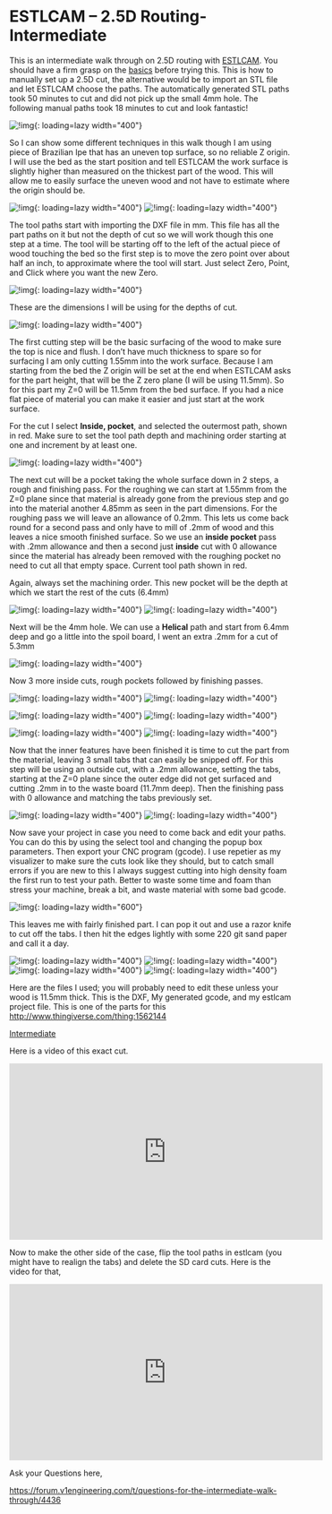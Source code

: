 # ESTLCAM – 2.5D Routing- Intermediate

This is an intermediate walk through on 2.5D routing with [ESTLCAM](http://estlcam.de/). You should
have a firm grasp on the [basics](../software/estlcam-basics.md) before trying this. This is how to
manually set up a 2.5D cut, the alternative would be to import an STL file and let ESTLCAM choose
the paths. The automatically generated STL paths took 50 minutes to cut and did not pick up the
small 4mm hole. The following manual paths took 18 minutes to cut and look fantastic!

![!img](../img/old/2016/07/IMG_20160719_190511.jpg){: loading=lazy width="400"}

So I can show some different techniques in this walk though I am using piece of Brazilian Ipe that
has an uneven top surface, so no reliable Z origin. I will use the bed as the start position and
tell ESTLCAM the work surface is slightly higher than measured on the thickest part of the wood.
This will allow me to easily surface the uneven wood and not have to estimate where the origin
should be.

![!img](../img/old/2016/07/IMG_20160715_142616.jpg){: loading=lazy width="400"}
![!img](../img/old/2016/07/inter.jpg){: loading=lazy width="400"}

The tool paths start with importing the DXF file in mm. This file has all the part paths on it but
not the depth of cut so we will work though this one step at a time. The tool will be starting off to
the left of the actual piece of wood touching the bed so the first step is to move the zero point
over about half an inch, to approximate where the tool will start. Just select Zero, Point, and
Click where you want the new Zero.

![!img](../img/old/2016/07/NewZero.jpg){: loading=lazy width="400"}

These are the dimensions I will be using for the depths of cut.

![!img](../img/old/2016/07/dimiso.jpg){: loading=lazy width="400"}

The first cutting step will be the basic surfacing of the wood to make sure the top is nice and
flush. I don’t have much thickness to spare so for surfacing I am only cutting 1.55mm into the
work surface. Because I am starting from the bed the Z origin will be set at the end when ESTLCAM
asks for the part height, that will be the Z zero plane (I will be using 11.5mm). So for this part
my Z=0 will be 11.5mm from the bed surface. If you had a nice flat piece of material you can make
it easier and just start at the work surface.

For the cut I select **Inside, pocket**, and selected the outermost path, shown in red. Make sure
to set the tool path depth and machining order starting at one and increment by at least one.

![!img](../img/old/2016/07/I1.jpg){: loading=lazy width="400"}

The next cut will be a pocket taking the whole surface down in 2 steps, a rough and finishing pass.
For the roughing we can start at 1.55mm from the Z=0 plane since that material is already gone from
the previous step and go into the material another 4.85mm as seen in the part dimensions. For the
roughing pass we will leave an allowance of 0.2mm. This lets us come back round for a second pass
and only have to mill of .2mm of wood and this leaves a nice smooth finished surface. So we use an
**inside pocket** pass with .2mm allowance and then a second just **inside** cut with 0 allowance
since the material has already been removed with the roughing pocket no need to cut all that empty
space. Current tool path shown in red.

Again, always set the machining order. This new pocket will be the depth at which we start the
rest of the cuts (6.4mm)

![!img](../img/old/2016/07/I2.jpg){: loading=lazy width="400"}
![!img](../img/old/2016/07/I3.jpg){: loading=lazy width="400"}

Next will be the 4mm hole. We can use a **Helical** path and start from 6.4mm deep and go a little
into the spoil board, I went an extra .2mm for a cut of 5.3mm

![!img](../img/old/2016/07/I4.jpg){: loading=lazy width="400"}

Now 3 more inside cuts, rough pockets followed by finishing passes.

![!img](../img/old/2016/07/I5.jpg){: loading=lazy width="400"}
![!img](../img/old/2016/07/I6.jpg){: loading=lazy width="400"}

![!img](../img/old/2016/07/I7.jpg){: loading=lazy width="400"}
![!img](../img/old/2016/07/I8.jpg){: loading=lazy width="400"}

![!img](../img/old/2016/07/I9.jpg){: loading=lazy width="400"}
![!img](../img/old/2016/07/I10.jpg){: loading=lazy width="400"}

Now that the inner features have been finished it is time to cut the part from the material,
leaving 3 small tabs that can easily be snipped off. For this step will be using an
outside cut, with a .2mm allowance, setting the tabs, starting at the Z=0 plane since the outer
edge did not get surfaced and cutting .2mm in to the waste board (11.7mm deep). Then the
finishing pass with 0 allowance and matching the tabs previously set.

![!img](../img/old/2016/07/I11.jpg){: loading=lazy width="400"}
![!img](../img/old/2016/07/I12.jpg){: loading=lazy width="400"}

Now save your project in case you need to come back and edit your paths. You can do this by
using the select tool and changing the popup box parameters. Then export your CNC program
(gcode). I use repetier as my visualizer to make sure the cuts look like they should, but to
catch small errors if you are new to this I always suggest cutting into high density foam the
first run to test your path. Better to waste some time and foam than stress your machine, break
a bit, and waste material with some bad gcode.

![!img](../img/old/2016/07/I13.jpg){: loading=lazy width="600"}

This leaves me with fairly finished part. I can pop it out and use a razor knife to cut off
the tabs. I then hit the edges lightly with some 220 git sand paper and call it a day.

![!img](../img/old/2016/07/IMG_20160715_144938.jpg){: loading=lazy width="400"}
![!img](../img/old/2016/07/IMG_20160715_145020.jpg){: loading=lazy width="400"}
![!img](../img/old/2016/07/IMG_20160711_202100.jpg){: loading=lazy width="400"}
![!img](../img/old/2016/07/IMG_20160715_145757.jpg){: loading=lazy width="400"}

Here are the files I used; you will probably need to edit these unless your wood is 11.5mm
thick. This is the DXF, My generated gcode, and my estlcam project file. This is one of the
parts for this http://www.thingiverse.com/thing:1562144

[Intermediate](../img/old/2016/07/Intermediate.zip)

Here is a video of this exact cut.

<iframe width="560" height="315" src="https://www.youtube.com/embed/iHAhtaadcCg"
  title="YouTube video player" frameborder="0" allow="accelerometer; autoplay;
  clipboard-write; encrypted-media; gyroscope; picture-in-picture" allowfullscreen></iframe>

Now to make the other side of the case, flip the tool paths in estlcam (you might have to
realign the tabs) and delete the SD card cuts. Here is the video for that,

<iframe width="560" height="315" src="https://www.youtube.com/embed/P3_HOwyE9BY"
  title="YouTube video player" frameborder="0" allow="accelerometer; autoplay;
  clipboard-write; encrypted-media; gyroscope; picture-in-picture" allowfullscreen></iframe>

Ask your Questions here,

https://forum.v1engineering.com/t/questions-for-the-intermediate-walk-through/4436

